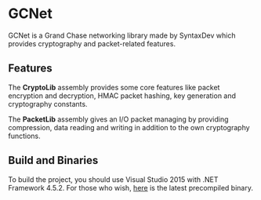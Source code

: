 # GCNet
GCNet is a Grand Chase networking library made by SyntaxDev which provides cryptography and packet-related features.
## Features
The **CryptoLib** assembly provides some core features like packet encryption and decryption, HMAC packet hashing, key generation and cryptography constants.

The **PacketLib** assembly gives an I/O packet managing by providing compression, data reading and writing in addition to the own cryptography functions.
## Build and Binaries
To build the project, you should use Visual Studio 2015 with .NET Framework 4.5.2. For those who wish, [here](https://www.dropbox.com/s/drr1pe9a6ph3p7p/GCNet.zip?dl=1) is the latest precompiled binary.
